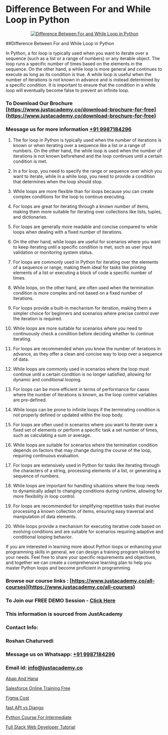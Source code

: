 # Difference Between For and While Loop in Python

<p align="center">
  <a href="https://justacademy.co/course-detail/python-training">
    <img src="https://justacademy.co/storage2/course_image/1709713400_course_image.webp" alt="Difference Between For and While Loop in Python">
  </a>
</p>
##Difference Between For and While Loop in Python

In Python, a for loop is typically used when you want to iterate over a sequence (such as a list or a range of numbers) or any iterable object. The loop runs a specific number of times based on the elements in the sequence. On the other hand, a while loop is more general and continues to execute as long as its condition is true. A while loop is useful when the number of iterations is not known in advance and is instead determined by a specific condition. It is important to ensure that the condition in a while loop will eventually become false to prevent an infinite loop.
### To Download Our Brochure [https://www.justacademy.co/download-brochure-for-free](https://www.justacademy.co/download-brochure-for-free)
### Message us for more information [+91 9987184296](https://api.whatsapp.com/send?phone=919987184296)
1) The for loop in Python is typically used when the number of iterations is known or when iterating over a sequence like a list or a range of numbers. On the other hand, the while loop is used when the number of iterations is not known beforehand and the loop continues until a certain condition is met.

2) In a for loop, you need to specify the range or sequence over which you want to iterate, while in a while loop, you need to provide a condition that determines when the loop should stop.

3) While loops are more flexible than for loops because you can create complex conditions for the loop to continue executing.

4) For loops are great for iterating through a known number of items, making them more suitable for iterating over collections like lists, tuples, and dictionaries.

5) For loops are generally more readable and concise compared to while loops when dealing with a fixed number of iterations.

6) On the other hand, while loops are useful for scenarios where you want to keep iterating until a specific condition is met, such as user input validation or monitoring system status.

7) For loops are commonly used in Python for iterating over the elements of a sequence or range, making them ideal for tasks like printing elements of a list or executing a block of code a specific number of times.

8) While loops, on the other hand, are often used when the termination condition is more complex and not based on a fixed number of iterations.

9) For loops provide a built-in mechanism for iteration, making them a simpler choice for beginners and scenarios where precise control over the iteration is required.

10) While loops are more suitable for scenarios where you need to continuously check a condition before deciding whether to continue iterating.

11) For loops are recommended when you know the number of iterations in advance, as they offer a clean and concise way to loop over a sequence of data.

12) While loops are commonly used in scenarios where the loop must continue until a certain condition is no longer satisfied, allowing for dynamic and conditional looping.

13) For loops can be more efficient in terms of performance for cases where the number of iterations is known, as the loop control variables are pre-defined.

14) While loops can be prone to infinite loops if the terminating condition is not properly defined or updated within the loop body.

15) For loops are often used in scenarios where you want to iterate over a fixed set of elements or perform a specific task a set number of times, such as calculating a sum or average.

16) While loops are suitable for scenarios where the termination condition depends on factors that may change during the course of the loop, requiring continuous evaluation.

17) For loops are extensively used in Python for tasks like iterating through the characters of a string, processing elements of a list, or generating a sequence of numbers.

18) While loops are important for handling situations where the loop needs to dynamically adapt to changing conditions during runtime, allowing for more flexibility in loop control.

19) For loops are recommended for simplifying repetitive tasks that involve processing a known collection of items, ensuring easy traversal and manipulation of data elements.

20) While loops provide a mechanism for executing iterative code based on evolving conditions and are suitable for scenarios requiring adaptive and conditional looping behavior.

If you are interested in learning more about Python loops or enhancing your programming skills in general, we can design a training program tailored to your needs. Feel free to share your specific requirements and objectives, and together we can create a comprehensive learning plan to help you master Python loops and become proficient in programming.

### Browse our course links : [https://www.justacademy.co/all-courses](https://www.justacademy.co/all-courses) 
### To Join our FREE DEMO Session - [Click Here](https://www.justacademy.co/register-for-course-demo)


### This information is sourced from JustAcademy
### Contact Info:
### Roshan Chaturvedi
### Message us on Whatsapp: [+91 9987184296](https://api.whatsapp.com/send?phone=919987184296)
### Email id: [info@justacademy.co](mailto:info@justacademy.co)
                
[Abap And Hana](https://www.linkedin.com/pulse/abap-hana-justacademy-mumbai-o39ic/)

[Salesforce Online Training Free](https://www.linkedin.com/pulse/salesforce-online-training-free-justacademy-kolkata-evipe?trackingId=Eed8Hi6xCjJsnpVBlA4X0A%3D%3D&lipi=urn%3Ali%3Apage%3Ad_flagship3_company_admin%3Bul7GTKO7ThmTI9oLPnZkzg%3D%3D)

[Figma Cost](https://medium.com/@surajvaishnav5015/figma-cost-3b44b332848e)

[fast API vs Django](https://medium.com/@justacademytraining/fast-api-vs-django-1e20c3d6b767)

[Python Course For Intermediate](https://justacademyin.github.io/justacademy/python-course-for-intermediate)

[Full Stack Web Developer Tutorial](https://justacademyin.github.io/justacademy/full-stack-web-developer-tutorial)

